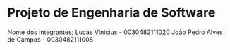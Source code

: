 # Projeto de Engenharia de Software

Nome dos integrantes; 
Lucas Vinicius - 0030482111020
João Pedro Alves de Campos - 0030482111008

